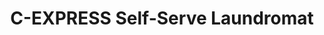 ---
title: "C-EXPRESS Self-Serve Laundromat"
url: /aberdeen/c-express-self-serve-laundromat/
shop: Wäscherei
---
